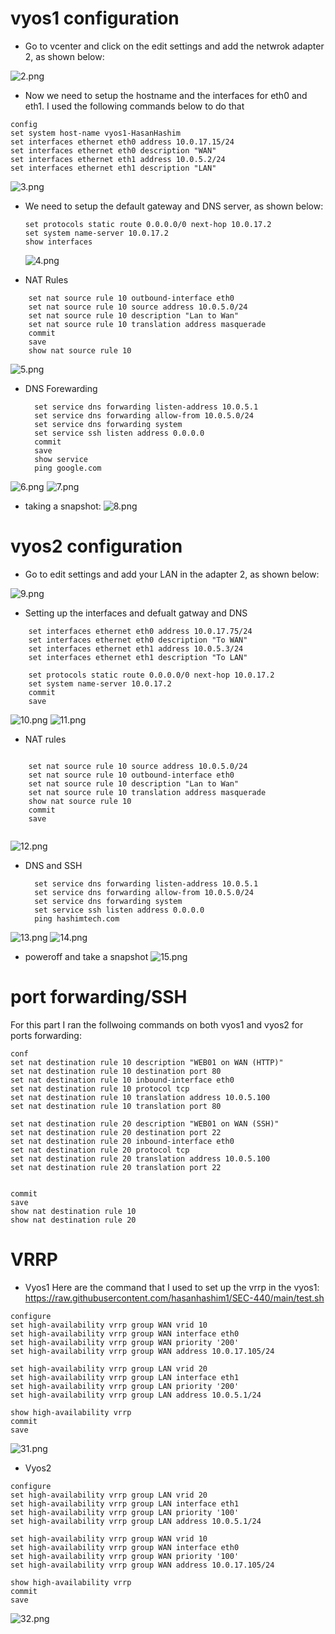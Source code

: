 # vyos1 configuration
* Go to vcenter and click on the edit settings and add the netwrok adapter 2, as shown below:

![2.png](./Images/2.png)

* Now we need to setup the hostname and the interfaces for eth0 and eth1. I used the following commands below to do that
```
config
set system host-name vyos1-HasanHashim
set interfaces ethernet eth0 address 10.0.17.15/24
set interfaces ethernet eth0 description "WAN"
set interfaces ethernet eth1 address 10.0.5.2/24
set interfaces ethernet eth1 description "LAN"

```
![3.png](./Images/3.png)

* We need to setup the default gateway and DNS server, as shown below:

  ```
  set protocols static route 0.0.0.0/0 next-hop 10.0.17.2
  set system name-server 10.0.17.2
  show interfaces  
  ```
  ![4.png](./Images/4.png)
* NAT Rules
```
    set nat source rule 10 outbound-interface eth0
    set nat source rule 10 source address 10.0.5.0/24
    set nat source rule 10 description "Lan to Wan"
    set nat source rule 10 translation address masquerade
    commit
    save
    show nat source rule 10
```
![5.png](./Images/5.png)
* DNS Forewarding
  ```
    set service dns forwarding listen-address 10.0.5.1
    set service dns forwarding allow-from 10.0.5.0/24
    set service dns forwarding system
    set service ssh listen address 0.0.0.0
    commit
    save
    show service
    ping google.com
  ```
![6.png](./Images/6.png)
![7.png](./Images/7.png)
* taking a snapshot:
  ![8.png](./Images/8.png)
# vyos2 configuration 
* Go to edit settings and add your LAN in the adapter 2, as shown below:

![9.png](./Images/9.png)

* Setting up the interfaces and defualt gatway and DNS
```
    set interfaces ethernet eth0 address 10.0.17.75/24
	set interfaces ethernet eth0 description "To WAN"
    set interfaces ethernet eth1 address 10.0.5.3/24
	set interfaces ethernet eth1 description "To LAN"
    
    set protocols static route 0.0.0.0/0 next-hop 10.0.17.2
    set system name-server 10.0.17.2
	commit
	save
```
![10.png](./Images/10.png)
![11.png](./Images/11.png)
* NAT rules
```
    
    set nat source rule 10 source address 10.0.5.0/24
	set nat source rule 10 outbound-interface eth0
	set nat source rule 10 description "Lan to Wan"
    set nat source rule 10 translation address masquerade
	show nat source rule 10
    commit
    save
    
```
![12.png](./Images/12.png)

* DNS and SSH
  ```
    set service dns forwarding listen-address 10.0.5.1
    set service dns forwarding allow-from 10.0.5.0/24
    set service dns forwarding system
    set service ssh listen address 0.0.0.0
    ping hashimtech.com
  ```
![13.png](./Images/13.png)
![14.png](./Images/14.png)

* poweroff and take a snapshot
  ![15.png](./Images/15.png)

# port forwarding/SSH
For this part I ran the follwoing commands on both vyos1 and vyos2 for ports forwarding:
```
conf
set nat destination rule 10 description "WEB01 on WAN (HTTP)"
set nat destination rule 10 destination port 80
set nat destination rule 10 inbound-interface eth0
set nat destination rule 10 protocol tcp
set nat destination rule 10 translation address 10.0.5.100
set nat destination rule 10 translation port 80

set nat destination rule 20 description "WEB01 on WAN (SSH)"
set nat destination rule 20 destination port 22
set nat destination rule 20 inbound-interface eth0
set nat destination rule 20 protocol tcp
set nat destination rule 20 translation address 10.0.5.100
set nat destination rule 20 translation port 22


commit
save
show nat destination rule 10
show nat destination rule 20
```

# VRRP
* Vyos1
Here are the command that I used to set up the vrrp in the vyos1:
https://raw.githubusercontent.com/hasanhashim1/SEC-440/main/test.sh
```
configure
set high-availability vrrp group WAN vrid 10
set high-availability vrrp group WAN interface eth0
set high-availability vrrp group WAN priority '200'
set high-availability vrrp group WAN address 10.0.17.105/24

set high-availability vrrp group LAN vrid 20
set high-availability vrrp group LAN interface eth1
set high-availability vrrp group LAN priority '200'
set high-availability vrrp group LAN address 10.0.5.1/24

show high-availability vrrp
commit
save
```
![31.png](./Images/31.png)
* Vyos2
```
configure
set high-availability vrrp group LAN vrid 20
set high-availability vrrp group LAN interface eth1
set high-availability vrrp group LAN priority '100'
set high-availability vrrp group LAN address 10.0.5.1/24

set high-availability vrrp group WAN vrid 10
set high-availability vrrp group WAN interface eth0
set high-availability vrrp group WAN priority '100'
set high-availability vrrp group WAN address 10.0.17.105/24

show high-availability vrrp
commit
save
```
![32.png](./Images/32.png)
















